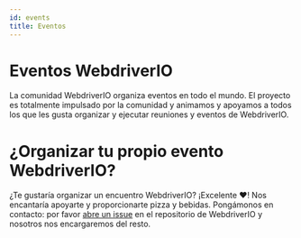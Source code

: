 ```yaml
---
id: events
title: Eventos
---
```


# Eventos WebdriverIO

La comunidad WebdriverIO organiza eventos en todo el mundo. El proyecto es totalmente impulsado por la comunidad y animamos y apoyamos a todos los que les gusta organizar y ejecutar reuniones y eventos de WebdriverIO.

<EventList></EventList>

# ¿Organizar tu propio evento WebdriverIO?

¿Te gustaría organizar un encuentro WebdriverIO? ¡Excelente ❤️! Nos encantaría apoyarte y proporcionarte pizza y bebidas. Pongámonos en contacto: por favor [abre un issue](https://github.com/webdriverio/webdriverio/issues/new?assignees=\&labels=Event+%F0%9F%93%85%2CNeeds+Triaging+%E2%8F%B3\&projects=\&template=event-proposal.yml\&title=%5B%F0%9F%93%85+Event+Suggestion%5D%3A+%3Ctitle%3E) en el repositorio de WebdriverIO y nosotros nos encargaremos del resto.
